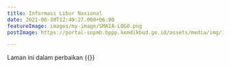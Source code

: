 ```yaml
---
title: Informasi Libur Nasional
date: 2021-06-30T12:49:27.000+06:00
featureImage: images/my-image/SMAIA-LOGO.png
postImage: https://portal-snpmb.bppp.kemdikbud.go.id/assets/media/img/illustration-404.png

---
```

Laman ini dalam perbaikan
{{<youtube u3nrUEIHVow>}}